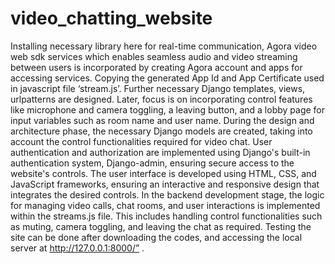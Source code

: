 # video_chatting_website

Installing necessary library here for real-time communication, Agora video web
sdk services which enables seamless audio and video streaming between users
is incorporated by creating Agora account and apps for accessing services.
Copying the generated App Id and App Certificate used in javascript file
‘stream.js’.
Further necessary Django templates, views, urlpatterns are designed. Later,
focus is on incorporating control features like microphone and camera toggling,
a leaving button, and a lobby page for input variables such as room name and
user name.
During the design and architecture phase, the necessary Django models are
created, taking into account the control functionalities required for video chat.
User authentication and authorization are implemented using Django's built-in
authentication system, Django-admin, ensuring secure access to the website's
controls.
The user interface is developed using HTML, CSS, and JavaScript frameworks,
ensuring an interactive and responsive design that integrates the desired
controls.
In the backend development stage, the logic for managing video calls, chat
rooms, and user interactions is implemented within the streams.js file. This
includes handling control functionalities such as muting, camera toggling, and
leaving the chat as required. Testing the site can be done after downloading the
codes, and accessing the local server at http://127.0.0.1:8000/” .
